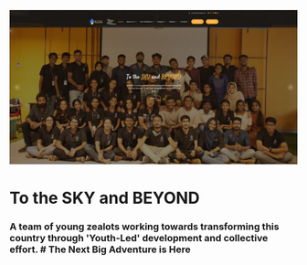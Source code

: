 ![Kites](https://github.com/Kites-Foundation/.github/blob/main/profile/assets/kites.png?raw=true)

# To the SKY and BEYOND

### A team of young zealots working towards transforming this country through 'Youth-Led' development and collective effort. # The Next Big Adventure is Here
